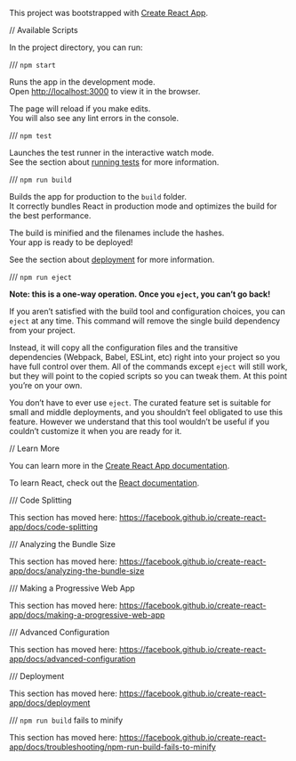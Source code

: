 This project was bootstrapped with [Create React App](https://github.com/facebook/create-react-app).

// Available Scripts

In the project directory, you can run:

/// `npm start`

Runs the app in the development mode.<br>
Open [http://localhost:3000](http://localhost:3000) to view it in the browser.

The page will reload if you make edits.<br>
You will also see any lint errors in the console.

/// `npm test`

Launches the test runner in the interactive watch mode.<br>
See the section about [running tests](https://facebook.github.io/create-react-app/docs/running-tests) for more information.

/// `npm run build`

Builds the app for production to the `build` folder.<br>
It correctly bundles React in production mode and optimizes the build for the best performance.

The build is minified and the filenames include the hashes.<br>
Your app is ready to be deployed!

See the section about [deployment](https://facebook.github.io/create-react-app/docs/deployment) for more information.

/// `npm run eject`

**Note: this is a one-way operation. Once you `eject`, you can’t go back!**

If you aren’t satisfied with the build tool and configuration choices, you can `eject` at any time. This command will remove the single build dependency from your project.

Instead, it will copy all the configuration files and the transitive dependencies (Webpack, Babel, ESLint, etc) right into your project so you have full control over them. All of the commands except `eject` will still work, but they will point to the copied scripts so you can tweak them. At this point you’re on your own.

You don’t have to ever use `eject`. The curated feature set is suitable for small and middle deployments, and you shouldn’t feel obligated to use this feature. However we understand that this tool wouldn’t be useful if you couldn’t customize it when you are ready for it.

// Learn More

You can learn more in the [Create React App documentation](https://facebook.github.io/create-react-app/docs/getting-started).

To learn React, check out the [React documentation](https://reactjs.org/).

/// Code Splitting

This section has moved here: https://facebook.github.io/create-react-app/docs/code-splitting

/// Analyzing the Bundle Size

This section has moved here: https://facebook.github.io/create-react-app/docs/analyzing-the-bundle-size

/// Making a Progressive Web App

This section has moved here: https://facebook.github.io/create-react-app/docs/making-a-progressive-web-app

/// Advanced Configuration

This section has moved here: https://facebook.github.io/create-react-app/docs/advanced-configuration

/// Deployment

This section has moved here: https://facebook.github.io/create-react-app/docs/deployment

/// `npm run build` fails to minify

This section has moved here: https://facebook.github.io/create-react-app/docs/troubleshooting/npm-run-build-fails-to-minify
